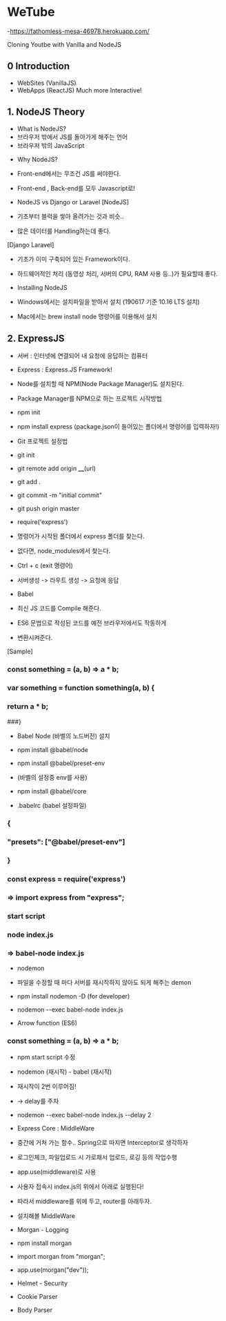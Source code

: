 # WeTube

-https://fathomless-mesa-46978.herokuapp.com/

Cloning Youtbe with Vanilla and NodeJS

## 0 Introduction

- WebSites (VanillaJS)
- WebApps (ReactJS) Much more Interactive!

## 1. NodeJS Theory

- What is NodeJS?
- 브라우저 밖에서 JS를 돌아가게 해주는 언어
- 브라우저 밖의 JavaScript

* Why NodeJS?
* Front-end에서는 무조건 JS를 써야한다.
* Front-end , Back-end를 모두 Javascript로!

* NodeJS vs Django or Laravel
  [NodeJS]
* 기초부터 블럭을 쌓아 올려가는 것과 비슷..
* 많은 데이터를 Handling하는데 좋다.

[Django Laravel]

- 기초가 이미 구축되어 있는 Framework이다.
- 하드웨어적인 처리 (동영상 처리, 서버의 CPU, RAM 사용 등..)가 필요할때 좋다.

- Installing NodeJS
- Windows에서는 설치파일을 받아서 설치 (190617 기준 10.16 LTS 설치)
- Mac에서는 brew install node 명령어를 이용해서 설치

## 2. ExpressJS

- 서버 : 인터넷에 연결되어 내 요청에 응답하는 컴퓨터

- Express : Express.JS Framework!

- Node를 설치할 때 NPM(Node Package Manager)도 설치된다.

- Package Manager를 NPM으로 하는 프로젝트 시작방법
- npm init
- npm install express (package.json이 들어있는 폴더에서 명령어를 입력하자!)

- Git 프로젝트 설정법
- git init
- git remote add origin **\_\_**(url)
- git add .
- git commit -m "initial commit"
- git push origin master

- require('express')
- 명령어가 시작된 폴더에서 express 폴더를 찾는다.
- 없다면, node_modules에서 찾는다.

- Ctrl + c (exit 명령어)

- 서버생성 -> 라우트 생성 -> 요청에 응답

- Babel
- 최신 JS 코드를 Compile 해준다.
- ES6 문법으로 작성된 코드를 예전 브라우저에서도 작동하게
- 변환시켜준다.

[Sample]

### const something = (a, b) => a \* b;

### var something = function something(a, b) {

### return a \* b;

###}

- Babel Node (바벨의 노드버전) 설치
- npm install @babel/node
- npm install @babel/preset-env
- (바벨의 설정중 env를 사용)
- npm install @babel/core

- .babelrc (babel 설정파일)

### {

### "presets": ["@babel/preset-env"]

### }

### const express = require('express')

### => import express from "express";

### start script

### node index.js

### => babel-node index.js

- nodemon
- 파일을 수정할 때 마다 서버를 재시작하지 않아도 되게 해주는 demon
- npm install nodemon -D (for developer)
- nodemon --exec babel-node index.js

- Arrow function (ES6)

### const something = (a, b) => a \* b;

- npm start script 수정
- nodemon (재시작) - babel (재시작)
- 재시작이 2번 이루어짐!
- -> delay를 주자
- nodemon --exec babel-node index.js --delay 2

- Express Core : MiddleWare
- 중간에 거쳐 가는 함수.. Spring으로 따지면 Interceptor로 생각하자
- 로그인체크, 파일업로드 시 가로채서 업로드, 로깅 등의 작업수행

- app.use(middleware)로 사용

- 사용자 접속시 index.js의 위에서 아래로 실행된다!
- 따라서 middleware를 위에 두고, router를 아래두자.

- 설치해볼 MiddleWare
- Morgan - Logging
- npm install morgan
- import morgan from "morgan";
- app.use(morgan("dev"));

- Helmet - Security
- Cookie Parser
- Body Parser
